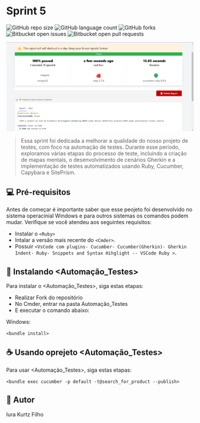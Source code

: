 # Sprint 5

![GitHub repo size](https://img.shields.io/github/repo-size/iuricode/README-template?style=for-the-badge)
![GitHub language count](https://img.shields.io/github/languages/count/iuricode/README-template?style=for-the-badge)
![GitHub forks](https://img.shields.io/github/forks/iuricode/README-template?style=for-the-badge)
![Bitbucket open issues](https://img.shields.io/bitbucket/issues/iuricode/README-template?style=for-the-badge)
![Bitbucket open pull requests](https://img.shields.io/bitbucket/pr-raw/iuricode/README-template?style=for-the-badge)

<img src="imagem.png" alt="Exemplo imagem">

> Essa sprint foi dedicada a melhorar a qualidade do nosso projeto de testes, com foco na automação de testes. Durante esse período, exploramos várias etapas do processo de teste, incluindo a criação de mapas mentais, o desenvolvimento de cenários Gherkin e a implementação de testes automatizados usando Ruby, Cucumber, Capybara e SitePrism.



## 💻 Pré-requisitos

Antes de começar é importante saber que esse peojeto foi desenvolvido no sistema operacinial Windows e para outros sistemas os comandos podem mudar. Verifique se você atendeu aos seguintes requisitos:

* Instalar o  `<Ruby>`
* Intalar a versão mais recente do `<Cmder>`.
* Possuir `<VsCode com plugins- Cucumber- Cucumber(Gherkin)- Gherkin Indent- Ruby- Snippets and Syntax Hihglight -- VSCode Ruby >`.

## 🚀 Instalando <Automação_Testes>

Para instalar o <Automação_Testes>, siga estas etapas:
* Realizar Fork do repositório
* No Cmder, entrar na pasta Automação_Testes
* E executar o comando abaixo:

    

Windows:
```
<bundle install>
```

## ☕ Usando oprejeto <Automação_Testes>

Para usar <Automação_Testes>, siga estas etapas:

```
<bundle exec cucumber -p default -t@search_for_product --publish>
```



## 🤝 Autor

Iura Kurtz Filho

